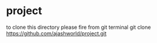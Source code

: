 # project
to clone this directory please fire from git terminal
git clone https://github.com/ajashworld/project.git
